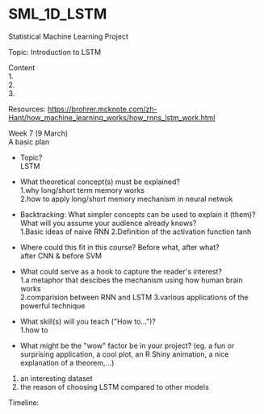 # SML_1D_LSTM
Statistical Machine Learning Project  

Topic: Introduction to LSTM  

Content  
1.  
2.  
3.  
  
Resources: https://brohrer.mcknote.com/zh-Hant/how_machine_learning_works/how_rnns_lstm_work.html  

Week 7 (9 March)    
A basic plan

* Topic?  
  LSTM  
  
* What theoretical concept(s) must be explained?  
1.why long/short term memory works  
2.how to apply long/short memory mechanism in neural netwok


* Backtracking: What simpler concepts can be used to explain it (them)? What will you assume your audience already knows?  
1.Basic ideas of naive RNN
2.Definition of the activation function tanh  

* Where could this fit in this course? Before what, after what?   
after CNN & before SVM

* What could serve as a hook to capture the reader's interest?  
1.a metaphor that descibes the mechanism using how human brain works   
2.comparision between RNN and LSTM
3.various applications of the powerful technique

* What skill(s) will you teach ("How to...")?  
1.how to 

* What might be the "wow" factor be in your project? (eg. a fun or surprising application, a cool plot, an R Shiny animation, a nice explanation of a theorem,...)  
1. an interesting dataset
2. the reason of choosing LSTM compared to other models

Timeline:  



